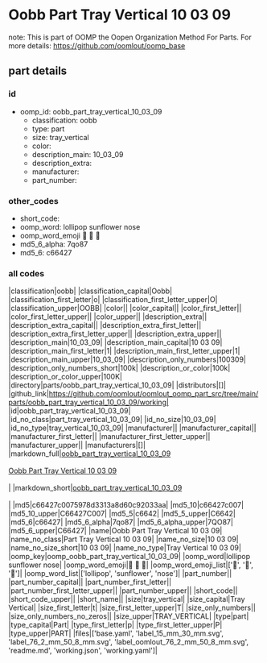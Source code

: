 # Oobb Part Tray Vertical 10 03 09  

note: This is part of OOMP the Oopen Organization Method For Parts. For more details: https://github.com/oomlout/oomp_base

##  part details





### id
* oomp_id: oobb_part_tray_vertical_10_03_09
  * classification: oobb
  * type: part
  * size: tray_vertical
  * color: 
  * description_main: 10_03_09
  * description_extra: 
  * manufacturer: 
  * part_number: 

### other_codes
* short_code: 
* oomp_word: lollipop sunflower nose
* oomp_word_emoji :lollipop: :sunflower: :nose:
* md5_6_alpha: 7qo87
* md5_6: c66427

### all codes 
|classification|oobb|
|classification_capital|Oobb|
|classification_first_letter|o|
|classification_first_letter_upper|O|
|classification_upper|OOBB|
|color||
|color_capital||
|color_first_letter||
|color_first_letter_upper||
|color_upper||
|description_extra||
|description_extra_capital||
|description_extra_first_letter||
|description_extra_first_letter_upper||
|description_extra_upper||
|description_main|10_03_09|
|description_main_capital|10 03 09|
|description_main_first_letter|1|
|description_main_first_letter_upper|1|
|description_main_upper|10_03_09|
|description_only_numbers|100309|
|description_only_numbers_short|100k|
|description_or_color|100k|
|description_or_color_upper|100K|
|directory|parts/oobb_part_tray_vertical_10_03_09|
|distributors|[]|
|github_link|https://github.com/oomlout/oomlout_oomp_part_src/tree/main/parts/oobb_part_tray_vertical_10_03_09/working|
|id|oobb_part_tray_vertical_10_03_09|
|id_no_class|part_tray_vertical_10_03_09|
|id_no_size|10_03_09|
|id_no_type|tray_vertical_10_03_09|
|manufacturer||
|manufacturer_capital||
|manufacturer_first_letter||
|manufacturer_first_letter_upper||
|manufacturer_upper||
|manufacturers|[]|
|markdown_full|[oobb_part_tray_vertical_10_03_09](https://github.com/oomlout/oomlout_oomp_part_src/tree/main/parts/oobb_part_tray_vertical_10_03_09/working)<br>[](https://github.com/oomlout/oomlout_oomp_part_src/tree/main/parts/oobb_part_tray_vertical_10_03_09/working)<br>[Oobb Part Tray Vertical 10 03 09](https://github.com/oomlout/oomlout_oomp_part_src/tree/main/parts/oobb_part_tray_vertical_10_03_09/working)<br><br>|
|markdown_short|[oobb_part_tray_vertical_10_03_09](https://github.com/oomlout/oomlout_oomp_part_src/tree/main/parts/oobb_part_tray_vertical_10_03_09/working)<br><br>|
|md5|c66427c0075978d3313a8d60c92033aa|
|md5_10|c66427c007|
|md5_10_upper|C66427C007|
|md5_5|c6642|
|md5_5_upper|C6642|
|md5_6|c66427|
|md5_6_alpha|7qo87|
|md5_6_alpha_upper|7QO87|
|md5_6_upper|C66427|
|name|Oobb Part Tray Vertical 10 03 09|
|name_no_class|Part Tray Vertical 10 03 09|
|name_no_size|10 03 09|
|name_no_size_short|10 03 09|
|name_no_type|Tray Vertical 10 03 09|
|oomp_key|oomp_oobb_part_tray_vertical_10_03_09|
|oomp_word|lollipop sunflower nose|
|oomp_word_emoji|:lollipop: :sunflower: :nose:|
|oomp_word_emoji_list|[':lollipop:', ':sunflower:', ':nose:']|
|oomp_word_list|['lollipop', 'sunflower', 'nose']|
|part_number||
|part_number_capital||
|part_number_first_letter||
|part_number_first_letter_upper||
|part_number_upper||
|short_code||
|short_code_upper||
|short_name||
|size|tray_vertical|
|size_capital|Tray Vertical|
|size_first_letter|t|
|size_first_letter_upper|T|
|size_only_numbers||
|size_only_numbers_no_zeros||
|size_upper|TRAY_VERTICAL|
|type|part|
|type_capital|Part|
|type_first_letter|p|
|type_first_letter_upper|P|
|type_upper|PART|
|files|['base.yaml', 'label_15_mm_30_mm.svg', 'label_76_2_mm_50_8_mm.svg', 'label_oomlout_76_2_mm_50_8_mm.svg', 'readme.md', 'working.json', 'working.yaml']|

